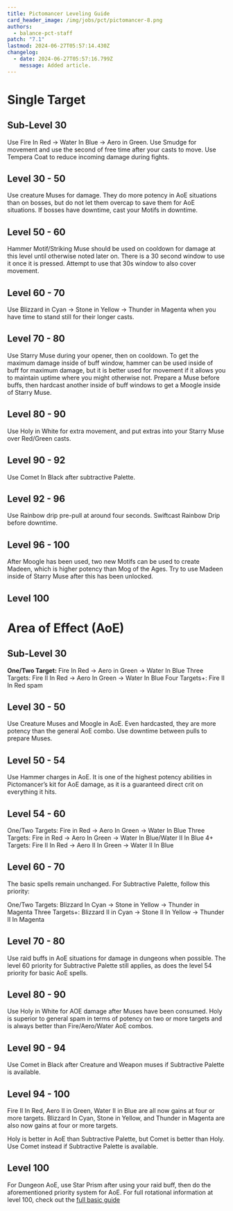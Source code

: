 ```yaml
---
title: Pictomancer Leveling Guide
card_header_image: /img/jobs/pct/pictomancer-8.png
authors:
  - balance-pct-staff
patch: "7.1"
lastmod: 2024-06-27T05:57:14.430Z
changelog:
  - date: 2024-06-27T05:57:16.799Z
    message: Added article.
---
```

# Single Target

## Sub-Level 30

Use Fire In Red -> Water In Blue -> Aero in Green. Use Smudge for movement and use the second of free time after your casts to move. Use Tempera Coat to reduce incoming damage during fights. 

## Level 30 - 50

Use creature Muses for damage. They do more potency in AoE situations than on bosses, but do not let them overcap to save them for AoE situations. If bosses have downtime, cast your Motifs in downtime. 

## Level 50 - 60

Hammer Motif/Striking Muse should be used on cooldown for damage at this level until otherwise noted later on. There is a 30 second window to use it once it is pressed. Attempt to use that 30s window to also cover movement. 

## Level 60 - 70

Use Blizzard in Cyan -> Stone in Yellow -> Thunder in Magenta when you have time to stand still for their longer casts. 

## Level 70 - 80

Use Starry Muse during your opener, then on cooldown. To get the maximum damage inside of buff window, hammer can be used inside of buff for maximum damage, but it is better used for movement if it allows you to maintain uptime where you might otherwise not. Prepare a Muse before buffs, then hardcast another inside of buff windows to get a Moogle inside of Starry Muse. 

## Level 80 - 90

Use Holy in White for extra movement, and put extras into your Starry Muse over Red/Green casts. 

## Level 90 - 92

Use Comet In Black after subtractive Palette. 

## Level 92 - 96

Use Rainbow drip pre-pull at around four seconds. Swiftcast Rainbow Drip before downtime. 

## Level 96 - 100

After Moogle has been used, two new Motifs can be used to create Madeen, which is higher potency than Mog of the Ages. Try to use Madeen inside of Starry Muse after this has been unlocked.

## Level 100

# Area of Effect (AoE)

## Sub-Level 30

**One/Two Target:** Fire In Red -> Aero in Green -> Water In Blue
Three Targets: Fire II In Red -> Aero In Green -> Water In Blue
Four Targets+: Fire II In Red spam

## Level 30 - 50

Use Creature Muses and Moogle in AoE. Even hardcasted, they are more potency than the general AoE combo. Use downtime between pulls to prepare Muses.

## Level 50 - 54

Use Hammer charges in AoE. It is one of the highest potency abilities in Pictomancer’s kit for AoE damage, as it is a guaranteed direct crit on everything it hits. 

## Level 54 - 60

One/Two Targets: Fire in Red -> Aero In Green -> Water In Blue
Three Targets: Fire in Red -> Aero In Green -> Water In Blue/Water II In Blue
4+ Targets: Fire II In Red -> Aero II In Green -> Water II In Blue

## Level 60 - 70


The basic spells remain unchanged. For Subtractive Palette, follow this priority: 


One/Two Targets: Blizzard In Cyan -> Stone in Yellow -> Thunder in Magenta
Three Targets+: Blizzard II in Cyan -> Stone II In Yellow -> Thunder II In Magenta

## Level 70 - 80

Use raid buffs in AoE situations for damage in dungeons when possible. The level 60 priority for Subtractive Palette still applies, as does the level 54 priority for basic AoE spells.

## Level 80 - 90

Use Holy in White for AOE damage after Muses have been consumed. Holy is superior to general spam in terms of potency on two or more targets and is always better than Fire/Aero/Water AoE combos.

## Level 90 - 94

Use Comet in Black after Creature and Weapon muses if Subtractive Palette is available. 

## Level 94 - 100

Fire II In Red, Aero II in Green, Water II in Blue are all now gains at four or more targets. Blizzard In Cyan, Stone in Yellow, and Thunder in Magenta are also now gains at four or more targets. 



Holy is better in AoE than Subtractive Palette, but Comet is better than Holy. Use Comet instead if Subtractive Palette is available.

## Level 100

For Dungeon AoE, use Star Prism after using your raid buff, then do the aforementioned priority system for AoE. For full rotational information at level 100, check out the [full basic guide](https://www.thebalanceffxiv.com/jobs/casters/pictomancer/basic-guide/)